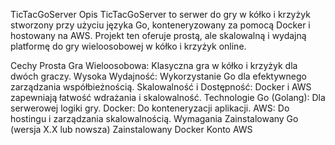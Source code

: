 TicTacGoServer
Opis
TicTacGoServer to serwer do gry w kółko i krzyżyk stworzony przy użyciu języka Go, konteneryzowany za pomocą Docker i hostowany na AWS. Projekt ten oferuje prostą, ale skalowalną i wydajną platformę do gry wieloosobowej w kółko i krzyżyk online.

Cechy
Prosta Gra Wieloosobowa: Klasyczna gra w kółko i krzyżyk dla dwóch graczy.
Wysoka Wydajność: Wykorzystanie Go dla efektywnego zarządzania współbieżnością.
Skalowalność i Dostępność: Docker i AWS zapewniają łatwość wdrażania i skalowalność.
Technologie
Go (Golang): Dla serwerowej logiki gry.
Docker: Do konteneryzacji aplikacji.
AWS: Do hostingu i zarządzania skalowalnością.
Wymagania
Zainstalowany Go (wersja X.X lub nowsza)
Zainstalowany Docker
Konto AWS